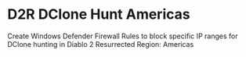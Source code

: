 # D2R DClone Hunt Americas
Create Windows Defender Firewall Rules to block specific IP ranges for DClone hunting in Diablo 2 Resurrected Region: Americas
